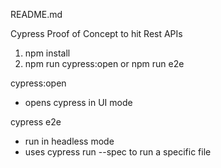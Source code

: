 README.md

Cypress Proof of Concept to hit Rest APIs

1.  npm install
2.  npm run cypress:open or npm run e2e

cypress:open
-  opens cypress in UI mode

cypress e2e 
-  run in headless mode 
-  uses cypress run --spec to run a specific file